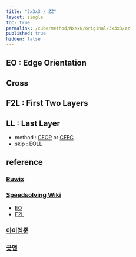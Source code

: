 ```yaml
---
title: "3x3x3 / ZZ"
layout: single
toc: true
permalink: /cube/method/NxNxN/original/3x3x3/zz
published: true
hidden: false
---
```


<head>
  <base target="_blank">
  <style>
    .iframe-wrapper {
      overflow    : hidden;
    }
    iframe {
      width       : 250px;
      height      : 330px;
      margin-top  : -20px;
      border      : none;
    }
  </style>
</head>



## EO : Edge Orientation



## Cross



## F2L : First Two Layers



## LL : Last Layer

- method : [CFOP](/cube/method/NxNxN/original/3x3x3/cfop) or [CFEC](/cube/method/NxNxN/original/3x3x3/cfec)
- skip : EOLL



## reference

### [Ruwix](https://ruwix.com/the-rubiks-cube/different-rubiks-cube-solving-methods/zz-method/)

### [Speedsolving Wiki](https://www.speedsolving.com/wiki/index.php/ZZ_method)

- [EO](https://www.speedsolving.com/wiki/index.php/EO_Steps)
- [F2L](https://www.speedsolving.com/wiki/index.php/ZZ_F2L)

### [아이엠준](https://youtu.be/EeGGEHghsv4)

### [굿맨](https://youtu.be/MM-pqHRYGo0)
